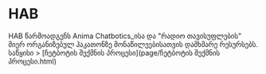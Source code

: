 # HAB
HAB წარმოადგენს Anima Chatbotics_ისა და "რადიო თავისუფლების" მიერ ორგანიზებულ ჰაკათონზე მონაწილეებისათვის დამხმარე რესურსებს. 
საწყისი > 
[ჩეტბოტის შექმნის პროცესი](page/ჩეტბოტის შექმნის პროცესი.html)
